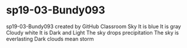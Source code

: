# sp19-03-Bundy093
sp19-03-Bundy093 created by GitHub Classroom
Sky
It is blue
It is gray
Cloudy
white
It is Dark and Light
The sky drops precipitation
The sky is everlasting
Dark clouds mean storm
